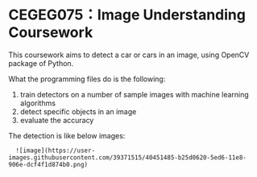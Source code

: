 # CEGEG075：Image Understanding Coursework
This coursework aims to detect a car or cars in an image, using OpenCV package of Python. 

What the programming files do is the following:
  1. train detectors on a number of sample images with machine learning algorithms
  2. detect specific objects in an image
  3. evaluate the accuracy
  
The detection is like below images:

      ![image](https://user-images.githubusercontent.com/39371515/40451485-b25d0620-5ed6-11e8-906e-dcf4f1d874b0.png)
